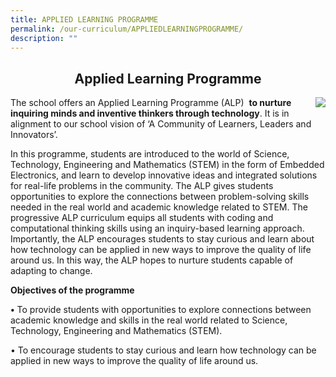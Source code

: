 ```yaml
---
title: APPLIED LEARNING PROGRAMME
permalink: /our-curriculum/APPLIEDLEARNINGPROGRAMME/
description: ""
---
```

## <center>  Applied Learning Programme</center>

<img src="(/images/ALP.jpg)width: 20%; margin-left:70px;" align = "right">The school offers an Applied Learning Programme (ALP)  **to nurture inquiring minds and inventive thinkers through technology**. It is in alignment to our school vision of ‘A Community of Learners, Leaders and Innovators’.   

  

In this programme, students are introduced to the world of Science, Technology, Engineering and Mathematics (STEM) in the form of Embedded Electronics, and learn to develop innovative ideas and integrated solutions for real-life problems in the community. The ALP gives students opportunities to explore the connections between problem-solving skills needed in the real world and academic knowledge related to STEM. The progressive ALP curriculum equips all students with coding and computational thinking skills using an inquiry-based learning approach. Importantly, the ALP encourages students to stay curious and learn about how technology can be applied in new ways to improve the quality of life around us. In this way, the ALP hopes to nurture students capable of adapting to change.

  
**Objectives of the programme**   

**•** To provide students with opportunities to explore connections between academic knowledge and skills in the real world related to Science, Technology, Engineering and Mathematics (STEM). 

  

• To encourage students to stay curious and learn how technology can be applied in new ways to improve the quality of life around us.